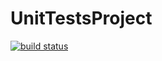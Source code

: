 # UnitTestsProject

<a href="https://travis-ci.org/YuliaSirgiyenko/UnitTestsProject">
  <img src="https://travis-ci.org/YuliaSirgiyenko/UnitTestsProject.svg?branch=master" alt="build status" />
</a>

